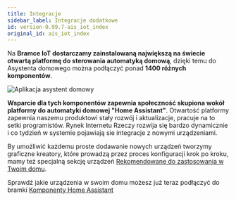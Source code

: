 ```yaml
---
title: Integracje
sidebar_label: Integracje dodatkowe
id: version-0.99.7-ais_iot_index
original_id: ais_iot_index
---
```


Na **Bramce IoT dostarczamy zainstalowaną największą na świecie otwartą platformę do sterowania automatyką domową**, dzięki temu do Asystenta domowego można podłączyć ponad **1400 różnych komponentów**.

![Aplikacja asystent domowy](/AIS-docs/img/en/iot/iot_hass.png)

**Wsparcie dla tych komponentów zapewnia społeczność skupiona wokół platformy do automatyki domowej "Home Assistant"**. Otwartość platformy zapewnia naszemu produktowi stały rozwój i aktualizacje, pracuje na to setki programistów. Rynek Internetu Rzeczy rozwija się bardzo dynamicznie i co tydzień w systemie pojawiają sie integracje z nowymi urządzeniami.

By umożliwić każdemu proste dodawanie nowych urządzeń tworzymy graficzne kreatory, które prowadzą przez proces konfiguracji krok po kroku, mamy też specjalną sekcję urządzeń [Rekomendowane do zastosowania w Twoim domu](/AIS-docs/docs/en/ais_iot_works_with.html).


Sprawdź jakie urządzenia w swoim domu możesz już teraz podłączyć do bramki <a href="https://www.home-assistant.io/components/" target="_blank">Komponenty Home Assistant</a>
